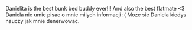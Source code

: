 Danielita is the best bunk bed buddy ever!!! And also the best flatmate <3
Daniela nie umie pisac o mnie milych informacji :(
Moze sie Daniela kiedys nauczy jak mnie denerwowac.
